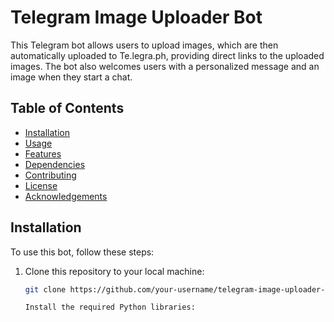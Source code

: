 # Telegram Image Uploader Bot

This Telegram bot allows users to upload images, which are then automatically uploaded to Te.legra.ph, providing direct links to the uploaded images. The bot also welcomes users with a personalized message and an image when they start a chat.

## Table of Contents

- [Installation](#installation)
- [Usage](#usage)
- [Features](#features)
- [Dependencies](#dependencies)
- [Contributing](#contributing)
- [License](#license)
- [Acknowledgements](#acknowledgements)

## Installation

To use this bot, follow these steps:

1. Clone this repository to your local machine:

   ```bash
   git clone https://github.com/your-username/telegram-image-uploader-bot.git

   Install the required Python libraries:
